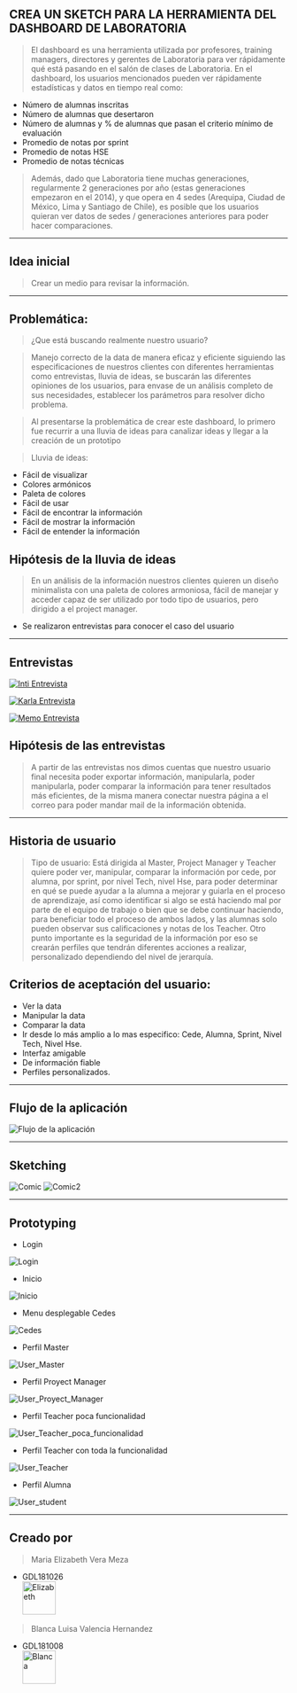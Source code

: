 ## CREA UN SKETCH PARA LA HERRAMIENTA DEL DASHBOARD DE LABORATORIA
>El dashboard es una herramienta utilizada por profesores, training managers, directores y gerentes de Laboratoria para ver rápidamente qué está pasando en el salón de clases de Laboratoria. En el dashboard, los usuarios mencionados pueden ver rápidamente estadísticas y datos en tiempo real como:
 
* Número de alumnas inscritas
* Número de alumnas que desertaron
* Número de alumnas y % de alumnas que pasan el criterio mínimo de evaluación
* Promedio de notas por sprint
* Promedio de notas HSE
* Promedio de notas técnicas

>Además, dado que Laboratoria tiene muchas generaciones, regularmente 2 generaciones por año (estas generaciones empezaron en el 2014), y que opera en 4 sedes (Arequipa, Ciudad de México, Lima y Santiago de Chile), es posible que los usuarios quieran ver datos de sedes / generaciones anteriores para poder hacer comparaciones.

---

## Idea inicial
>Crear un medio para revisar la información. 

---

## Problemática:
>¿Que está buscando realmente nuestro usuario?

>Manejo correcto de la data de manera eficaz y eficiente siguiendo las especificaciones de nuestros clientes con diferentes herramientas como entrevistas, lluvia de ideas, se buscarán las diferentes opiniones de los usuarios, para envase de un análisis completo  de sus necesidades, establecer los parámetros para resolver  dicho problema.

>Al presentarse la problemática de crear este dashboard, lo primero fue recurrir a una lluvia de ideas para canalizar ideas y llegar a la creación de un prototipo

>Lluvia de ideas:
- Fácil de visualizar
- Colores armónicos
- Paleta de colores
- Fácil de usar
- Fácil de encontrar la información
- Fácil de mostrar la información
- Fácil de entender la información


## Hipótesis de la lluvia de ideas
>En un análisis de la información nuestros clientes quieren un diseño minimalista con una paleta de colores armoniosa, fácil de manejar y acceder capaz de ser utilizado por todo tipo de usuarios, pero dirigido a  el project manager.  

* Se realizaron entrevistas para conocer el caso del usuario

---
## Entrevistas


[![Inti Entrevista](assets/Inti.PNG)](https://www.youtube.com/watch?v=WfA5FjN4rFQ&t=303s)


[![Karla Entrevista](assets/Karla.PNG)](https://www.youtube.com/watch?v=ydkRl33TN0g)


[![Memo Entrevista](assets/Meme.PNG)](https://www.youtube.com/watch?v=UzTmTzBJutQ)

 
## Hipótesis de las entrevistas
>A partir de las entrevistas nos dimos cuentas que nuestro usuario final necesita poder exportar información, manipularla, poder manipularla, poder comparar la información para tener resultados más eficientes, de la misma manera conectar nuestra página a el correo para poder mandar mail de la información obtenida.
 
---
## Historia de usuario

>Tipo de usuario: Está dirigida al Master, Project Manager y Teacher quiere poder ver, manipular, comparar la información por cede, por alumna, por sprint, por nivel Tech, nivel Hse, para poder determinar en qué se puede ayudar a la alumna a mejorar y guiarla en el proceso de aprendizaje, así como identificar si algo se está haciendo mal por parte de el equipo de trabajo o bien que se debe continuar haciendo, para beneficiar todo el proceso de ambos lados, y las alumnas solo pueden observar sus calificaciones y notas de los Teacher.
>Otro punto importante es la seguridad de la información por eso se crearán perfiles que tendrán diferentes acciones a realizar, personalizado dependiendo del nivel de jerarquía. 

## Criterios de aceptación del usuario:

- Ver la data
- Manipular la data
- Comparar la data
- Ir desde lo más amplio a lo mas especifico: Cede, Alumna, Sprint, Nivel Tech, Nivel Hse.
- Interfaz amigable
- De información fiable
- Perfiles personalizados.

---
## Flujo de la aplicación

![Flujo de la aplicación](assets/Flujo.png "prototipo")

---
## Sketching   

![Comic](assets/comic1.PNG "comic1")
![Comic2](assets/comic2.PNG "comic2")

---
## Prototyping

- Login

![Login](assets/Login.jpeg "login")

- Inicio

![Inicio](assets/Inicio.jpg "Inicio")

- Menu desplegable Cedes

![Cedes](assets/Cedes.jpeg "cedes")

- Perfil Master

![User_Master](assets/user_Master.jpg "user_master")

- Perfil Proyect Manager

![User_Proyect_Manager](assets/user_Manager.jpg "user_Proyect_Manager")

- Perfil Teacher poca funcionalidad

![User_Teacher_poca_funcionalidad](assets/user_Teacher_poca_funcionalidad.jpg "user_Teacher_poca_funcionalidad")

- Perfil Teacher con toda la funcionalidad

![User_Teacher](assets/user_Teacher.png "user_Teacher")

- Perfil Alumna

![User_student](assets/user_student.jpg "user_student")


---
## Creado por

> Maria Elizabeth Vera Meza    
* GDL181026           
<img src="assets/Elizabeth.jpg" 
alt="Elizabeth" width="60" height="60"/>


> Blanca Luisa Valencia Hernandez  
* GDL181008    
<img src="assets/eli.jpg" 
alt="Blanca" width="60" height="60"/>

